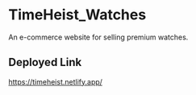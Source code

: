 # TimeHeist_Watches

An e-commerce website for selling premium watches.

## Deployed Link

https://timeheist.netlify.app/
